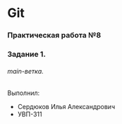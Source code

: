 # Git
### Практическая работа №8
### Задание 1.
###### main-ветка. 

Выполнил:
* Сердюков Илья Александрович
* УВП-311
